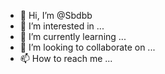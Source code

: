 - 👋 Hi, I’m @Sbdbb
- 👀 I’m interested in ...
- 🌱 I’m currently learning ...
- 💞️ I’m looking to collaborate on ...
- 📫 How to reach me ...

<!---
Sbdbb/Sbdbb is a ✨ special ✨ repository because its `README.md` (this file) appears on your GitHub profile.
You can click the Preview link to take a look at your changes.
--->
